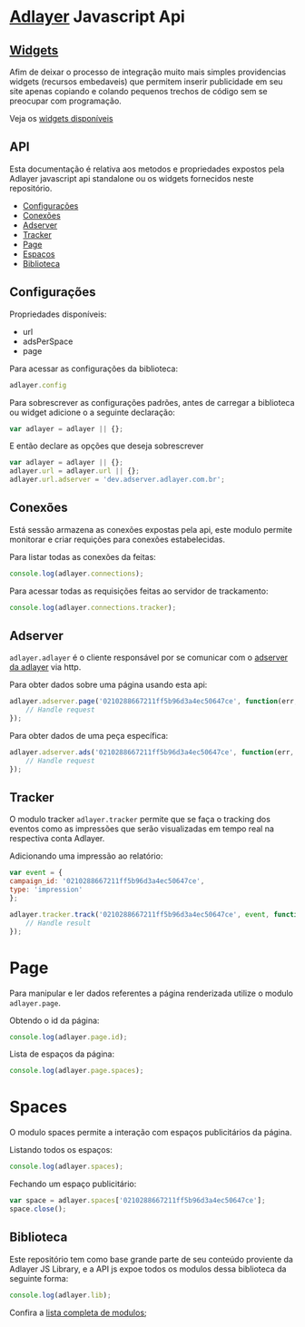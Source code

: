 # [Adlayer](http://adlayer.com.br) Javascript Api

## [Widgets](https://github.com/adlayer/javascript-api/blob/master/docs/widgets.md)
Afim de deixar o processo de integração muito mais simples providencias widgets (recursos embedaveis) que permitem inserir publicidade em seu site apenas copiando e colando pequenos trechos de código sem se preocupar com programação.

Veja os [widgets disponíveis](https://github.com/adlayer/javascript-api/blob/master/docs/widgets.md)

## API
Esta documentação é relativa aos metodos e propriedades expostos   pela Adlayer javascript api standalone ou os widgets fornecidos neste repositório.

* [Configurações](https://github.com/adlayer/javascript-api#configurações)
* [Conexões](https://github.com/adlayer/javascript-api#conexões)
* [Adserver](https://github.com/adlayer/javascript-api#adserver)
* [Tracker](https://github.com/adlayer/javascript-api#tracker)
* [Page](https://github.com/adlayer/javascript-api#page)
* [Espaços](https://github.com/adlayer/javascript-api#spaces)
* [Biblioteca](https://github.com/adlayer/javascript-api#biblioteca)

## Configurações
Propriedades disponíveis:
* url
* adsPerSpace
* page

Para acessar as configurações da biblioteca:
```javascript
adlayer.config
```
Para sobrescrever as configurações padrões, antes de carregar a biblioteca ou widget adicione o a seguinte declaração:
```javascript
var adlayer = adlayer || {};
```
E então declare as opções que deseja sobrescrever
```javascript
var adlayer = adlayer || {};
adlayer.url = adlayer.url || {};
adlayer.url.adserver = 'dev.adserver.adlayer.com.br';
```

## Conexões
Está sessão armazena as conexões expostas pela api, este modulo permite monitorar e criar requições para conexões estabelecidas.

Para listar todas as conexões da feitas:
```javascript
console.log(adlayer.connections);
```

Para acessar todas as requisições feitas ao servidor de trackamento:
```javascript
console.log(adlayer.connections.tracker);
```

## Adserver
```adlayer.adlayer``` é o cliente responsável por se comunicar com o [adserver da adlayer](https://github.com/adlayer/adserver-api-docs) via http.

Para obter dados sobre uma página usando esta api:
```javascript
adlayer.adserver.page('0210288667211ff5b96d3a4ec50647ce', function(err, res){
	// Handle request
});
```

Para obter dados de uma peça específica:
```javascript
adlayer.adserver.ads('0210288667211ff5b96d3a4ec50647ce', function(err, res){
	// Handle request
});
```

## Tracker
O modulo tracker ```adlayer.tracker``` permite que se faça o tracking dos eventos como as impressões que serão visualizadas em tempo real na respectiva conta Adlayer.

Adicionando uma impressão ao relatório:
```javascript
var event = {
campaign_id: '0210288667211ff5b96d3a4ec50647ce',
type: 'impression'
};

adlayer.tracker.track('0210288667211ff5b96d3a4ec50647ce', event, function(err, res){
	// Handle result
});
```

# Page
Para manipular e ler dados referentes a página renderizada utilize o modulo ```adlayer.page```.

Obtendo o id da página:
```javascript
console.log(adlayer.page.id);
```

Lista de espaços da página:
```javascript
console.log(adlayer.page.spaces);
```

# Spaces

O modulo spaces permite a interação com espaços publicitários da página.

Listando todos os espaços:
```javascript
console.log(adlayer.spaces);
```

Fechando um espaço publicitário:
```javascript
var space = adlayer.spaces['0210288667211ff5b96d3a4ec50647ce'];
space.close();
```

## Biblioteca
Este repositório tem como base grande parte de seu conteúdo proviente da Adlayer JS Library, e a API js expoe todos os modulos dessa biblioteca da seguinte forma:

```javascript
console.log(adlayer.lib);
```

Confira a [lista completa de modulos](http://github.com/adlayer/javascript-library);

